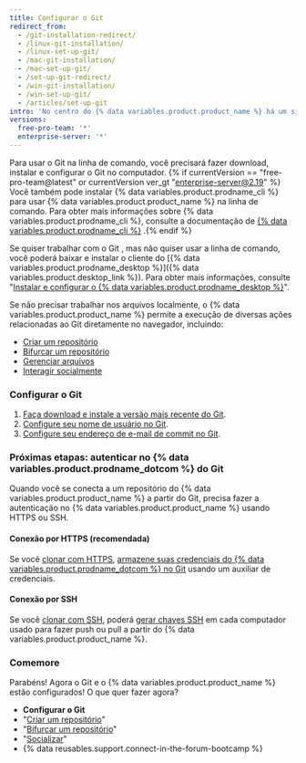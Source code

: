 ```yaml
---
title: Configurar o Git
redirect_from:
  - /git-installation-redirect/
  - /linux-git-installation/
  - /linux-set-up-git/
  - /mac-git-installation/
  - /mac-set-up-git/
  - /set-up-git-redirect/
  - /win-git-installation/
  - /win-set-up-git/
  - /articles/set-up-git
intro: 'No centro do {% data variables.product.product_name %} há um sistema de controle de versões (VCS) de código aberto chamado Git. O Git é responsável por tudo relacionado ao {% data variables.product.product_name %} que acontece localmente no computador.'
versions:
  free-pro-team: '*'
  enterprise-server: '*'
---
```


Para usar o Git na linha de comando, você precisará fazer download, instalar e configurar o Git no computador. {% if currentVersion == "free-pro-team@latest" or currentVersion ver_gt "enterprise-server@2.19" %} Você também pode instalar {% data variables.product.prodname_cli %} para usar {% data variables.product.product_name %} na linha de comando. Para obter mais informações sobre {% data variables.product.prodname_cli %}, consulte a documentação de [{% data variables.product.prodname_cli %}](https://cli.github.com/manual/) .{% endif %}

Se quiser trabalhar com o Git , mas não quiser usar a linha de comando, você poderá baixar e instalar o cliente do [{% data variables.product.prodname_desktop %}]({% data variables.product.desktop_link %}).  Para obter mais informações, consulte "[Instalar e configurar o {% data variables.product.prodname_desktop %}](/desktop/installing-and-configuring-github-desktop/)".

Se não precisar trabalhar nos arquivos localmente, o {% data variables.product.product_name %} permite a execução de diversas ações relacionadas ao Git diretamente no navegador, incluindo:

- [Criar um repositório](/articles/create-a-repo)
- [Bifurcar um repositório](/articles/fork-a-repo)
- [Gerenciar arquivos](/articles/managing-files-on-github/)
- [Interagir socialmente](/articles/be-social)

### Configurar o Git

1. [Faça download e instale a versão mais recente do Git](https://git-scm.com/downloads).
2. [Configure seu nome de usuário no Git](/articles/setting-your-username-in-git).
3. [Configure seu endereço de e-mail de commit no Git](/articles/setting-your-commit-email-address).

### Próximas etapas: autenticar no {% data variables.product.prodname_dotcom %} do Git

Quando você se conecta a um repositório do {% data variables.product.product_name %} a partir do Git, precisa fazer a autenticação no {% data variables.product.product_name %} usando HTTPS ou SSH.

#### Conexão por HTTPS (recomendada)

Se você [clonar com HTTPS](/articles/which-remote-url-should-i-use/#cloning-with-https-urls), [armazene suas credenciais do {% data variables.product.prodname_dotcom %} no Git](/github/using-git/caching-your-github-credentials-in-git) usando um auxiliar de credenciais.

#### Conexão por SSH

Se você [clonar com SSH](/articles/which-remote-url-should-i-use#cloning-with-ssh-urls), poderá [gerar chaves SSH](/articles/generating-a-new-ssh-key-and-adding-it-to-the-ssh-agent) em cada computador usado para fazer push ou pull a partir do {% data variables.product.product_name %}.

### Comemore

Parabéns! Agora o Git e o {% data variables.product.product_name %} estão configurados! O que quer fazer agora?

- **Configurar o Git**
- "[Criar um repositório](/articles/creating-a-new-repository)"
- "[Bifurcar um repositório](/articles/fork-a-repo)"
- "[Socializar](/articles/be-social)"
- {% data reusables.support.connect-in-the-forum-bootcamp %}
